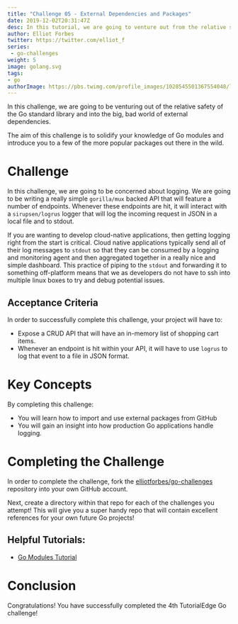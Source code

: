 ```yaml
---
title: "Challenge 05 - External Dependencies and Packages"
date: 2019-12-02T20:31:47Z
desc: In this tutorial, we are going to venture out from the relative safety of the Go standard library and trying our hand are pulling in external packages from github
author: Elliot Forbes
twitter: https://twitter.com/elliot_f
series: 
 - go-challenges
weight: 5
image: golang.svg
tags:
- go
authorImage: https://pbs.twimg.com/profile_images/1028545501367554048/lzr43cQv_400x400.jpg
---
```


In this challenge, we are going to be venturing out of the relative safety of the Go standard library and into the big, bad world of external dependencies. 

The aim of this challenge is to solidify your knowledge of Go modules and introduce you to a few of the more popular packages out there in the wild. 

# Challenge

In this challenge, we are going to be concerned about logging. We are going to be writing a really simple `gorilla/mux` backed API that will feature a number of endpoints. Whenever these endpoints are hit, it will interact with a `sirupsen/logrus` logger that will log the incoming request in JSON in a local file and to stdout.

If you are wanting to develop cloud-native applications, then getting logging right from the start is critical. Cloud native applications typically send all of their log messages to `stdout` so that they can be consumed by a logging and monitoring agent and then aggregated together in a really nice and simple dashboard. This practice of piping to the `stdout` and forwarding it to something off-platform means that we as developers do not have to ssh into multiple linux boxes to try and debug potential issues.

## Acceptance Criteria

In order to successfully complete this challenge, your project will have to:

* Expose a CRUD API that will have an in-memory list of shopping cart items.
* Whenever an endpoint is hit within your API, it will have to use `logrus` to log that event to a file in JSON format. 

# Key Concepts

By completing this challenge:

* You will learn how to import and use external packages from GitHub
* You will gain an insight into how production Go applications handle logging.

# Completing the Challenge

In order to complete the challenge, fork the [elliotforbes/go-challenges](https://github.com/elliotforbes/go-challenges) repository into your own GitHub account.

Next, create a directory within that repo for each of the challenges you attempt! This will give you a super handy repo that will contain excellent references for your own future Go projects!

## Helpful Tutorials:

* [Go Modules Tutorial](/golang/go-modules-tutorial/)

# Conclusion

Congratulations! You have successfully completed the 4th TutorialEdge Go challenge!